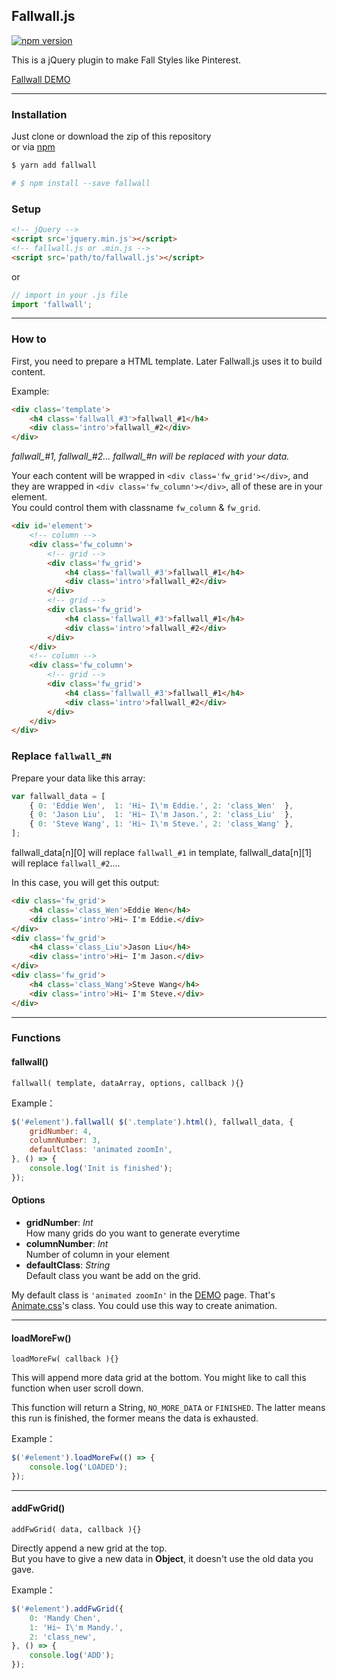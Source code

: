 ## Fallwall.js

[![npm version](https://badge.fury.io/js/fallwall.svg)](https://badge.fury.io/js/fallwall)

This is a jQuery plugin to make Fall Styles like Pinterest.

[Fallwall DEMO](http://github.eddiewen.me/Fallwall.js/)

----

### Installation

Just clone or download the zip of this repository  
or via [npm](https://www.npmjs.com/package/fallwall)

~~~bash
$ yarn add fallwall

# $ npm install --save fallwall
~~~

### Setup

~~~html
<!-- jQuery -->
<script src='jquery.min.js'></script>
<!-- fallwall.js or .min.js -->
<script src='path/to/fallwall.js'></script>
~~~

or

~~~javascript
// import in your .js file
import 'fallwall';
~~~

----

### How to

First, you need to prepare a HTML template. Later Fallwall.js uses it to build content.  

Example:

~~~html
<div class='template'>
	<h4 class='fallwall_#3'>fallwall_#1</h4>
	<div class='intro'>fallwall_#2</div>
</div>
~~~

*fallwall\_#1, fallwall\_#2... fallwall\_#n will be replaced with your data.*

Your each content will be wrapped in `<div class='fw_grid'></div>`, and they are wrapped in `<div class='fw_column'></div>`, all of these are in your element.  
You could control them with classname `fw_column` & `fw_grid`.

~~~html
<div id='element'>
	<!-- column -->
	<div class='fw_column'>
		<!-- grid -->
		<div class='fw_grid'>
			<h4 class='fallwall_#3'>fallwall_#1</h4>
			<div class='intro'>fallwall_#2</div>
		</div>
		<!-- grid -->
		<div class='fw_grid'>
			<h4 class='fallwall_#3'>fallwall_#1</h4>
			<div class='intro'>fallwall_#2</div>
		</div>
	</div>
	<!-- column -->
	<div class='fw_column'>
		<!-- grid -->
		<div class='fw_grid'>
			<h4 class='fallwall_#3'>fallwall_#1</h4>
			<div class='intro'>fallwall_#2</div>
		</div>
	</div>
</div>
~~~

### Replace `fallwall_#N`

Prepare your data like this array:

~~~javascript
var fallwall_data = [
	{ 0: 'Eddie Wen',  1: 'Hi~ I\'m Eddie.', 2: 'class_Wen'  },
	{ 0: 'Jason Liu',  1: 'Hi~ I\'m Jason.', 2: 'class_Liu'  },
	{ 0: 'Steve Wang', 1: 'Hi~ I\'m Steve.', 2: 'class_Wang' },
];
~~~

fallwall\_data[n][0] will replace `fallwall_#1` in template, fallwall\_data[n][1] will replace `fallwall_#2`....

In this case, you will get this output:

~~~html
<div class='fw_grid'>
	<h4 class='class_Wen'>Eddie Wen</h4>
	<div class='intro'>Hi~ I'm Eddie.</div>
</div>
<div class='fw_grid'>
	<h4 class='class_Liu'>Jason Liu</h4>
	<div class='intro'>Hi~ I'm Jason.</div>
</div>
<div class='fw_grid'>
	<h4 class='class_Wang'>Steve Wang</h4>
	<div class='intro'>Hi~ I'm Steve.</div>
</div>
~~~

----

### Functions

#### fallwall()

`fallwall( template, dataArray, options, callback ){}`

Example：

~~~javascript
$('#element').fallwall( $('.template').html(), fallwall_data, {
	gridNumber: 4,
	columnNumber: 3,
	defaultClass: 'animated zoomIn',
}, () => {
	console.log('Init is finished');
});
~~~

#### Options

* __gridNumber__: _Int_  
How many grids do you want to generate everytime
* __columnNumber__: _Int_  
Number of column in your element
* __defaultClass__: _String_  
Default class you want be add on the grid.

My default class is `'animated zoomIn'` in the [DEMO](http://github.eddiewen.me/Fallwall.js/) page. That's [Animate.css](http://daneden.github.io/animate.css/)'s class. You could use this way to create animation.

----

#### loadMoreFw()

`loadMoreFw( callback ){}`

This will append more data grid at the bottom. You might like to call this function when user scroll down.

This function will return a String, `NO_MORE_DATA` or `FINISHED`. The latter means this run is finished, the former means the data is exhausted.

Example：

~~~javascript
$('#element').loadMoreFw(() => {
	console.log('LOADED');
});
~~~

----

#### addFwGrid()

`addFwGrid( data, callback ){}`

Directly append a new grid at the top.  
But you have to give a new data in __Object__, it doesn't use the old data you gave.

Example：

~~~javascript
$('#element').addFwGrid({
	0: 'Mandy Chen',
	1: 'Hi~ I\'m Mandy.',
	2: 'class_new',
}, () => {
	console.log('ADD');
});
~~~
